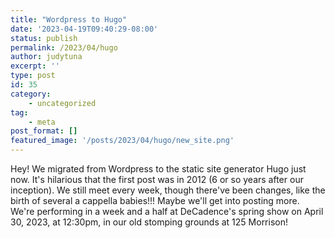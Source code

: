 ```yaml
---
title: "Wordpress to Hugo"
date: '2023-04-19T09:40:29-08:00'
status: publish
permalink: /2023/04/hugo
author: judytuna
excerpt: ''
type: post
id: 35
category:
    - uncategorized
tag:
    - meta
post_format: []
featured_image: '/posts/2023/04/hugo/new_site.png'
---
```


Hey! We migrated from Wordpress to the static site generator Hugo just now. It's hilarious that the first post was in 2012 (6 or so years after our inception). We still meet every week, though there've been changes, like the birth of several a cappella babies!!! Maybe we'll get into posting more. We're performing in a week and a half at DeCadence's spring show on April 30, 2023, at 12:30pm, in our old stomping grounds at 125 Morrison!
